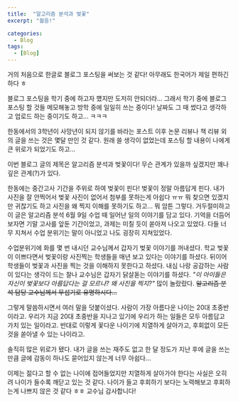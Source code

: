 ```yaml
---
title:  "알고리즘 분석과 벚꽃"
excerpt: "젊음!"

categories:
  - Blog
tags:
  - [Blog]
---
```


거의 처음으로 한글로 블로그 포스팅을 써보는 것 같다! 
아무래도 한국어가 제일 편하긴하다 ㅎ <br>

블로그 포스팅을 학기 중에 하고자 헀지만 도저히 안되더라... 그래서 학기 중에 블로그 포스팅 할 것들 메모해놓고 방학 중에 일일히 쓰는 중이다! 날짜도 그 때 썼다고 생각하고 업로드 하는 중이기도 하고... ㅋㅋㅋ<br>

한동에서의 3학년이 사망년이 되지 않기를 바라는 포스트 이후 논문 리뷰나 책 리뷰 외의 글을 쓰는 것은 몇달 만인 것 같다. 원래 쓸 생각이 없었는데 포스팅 할 내용이 나에게 큰 위로가 되었기도 하고... 

이번 블로그 글의 제목은 알고리즘 분석과 벚꽃이다! 무슨 관계가 있을까 싶겠지만 꽤나 깊은 관계(?)가 있다. 

한동에는 중간고사 기간을 주위로 하여 벚꽃이 핀다! 벚꽃이 정말 아름답게 핀다. 내가 사진을 잘 안찍어서 벚꽃 사진이 없어서 첨부를 못하는게 아쉽다 ㅠㅠ 뭐 찾으면 있겠지만 귀찮기도 하고 사진을 왜 찍지 이해를 못하기도 하고... 뭐 암튼 그렇다. 거두절미하고 이 글은 알고리즘 분석 6월 9일 수업 때 일어난 일의 이야기를 담고 있다. 기억을 더듬어보자면 기말 고사를 앞둔 기간이었고, 과제는 미칠 듯이 쏟아져 나오고 있었다. 다들 너무 지쳐서 수업 분위기는 말이 아니었고 나도 굉장히 지쳐있었다. 

수업분위기에 화를 몇 번 내시던 교수님께서 갑자기 벚꽃 이야기를 꺼내셨다. 학교 벚꽃이 이쁘다면서 벚꽃이랑 사진찍는 학생들을 매년 보고 있다는 이야기를 하셨다. 뒤이어 학생들이 벚꽃과 사진을 찍는 것을 이해하지 못한다고 하셨다. 내심 나랑 공감하는 사람이 있다는 생각이 드는 찰나 교수님은 갑자기 닭살돋는 이야기를 하셨다. *"이 아이들은 자신이 벚꽃보다 아름답다는 걸 모르나? 왜 사진을 찍지?"* 많이 놀랐랐다. ~~알고리즘 분석 담당 교수님께서 무섭기로 유명하시다...~~

그렇게 말씀하시면서 여러 말을 덧붙이셨다. 사람이 가장 아름다운 나이는 20대 초중반이라고. 우리가 지금 20대 초중반을 지나고 있기에 우리가 하는 일들은 모두 아름답고 가치 있는 일이라고. 반대로 이렇게 꽃다운 나이기에 치열하게 살아가고, 후회없이 모든 것을 쏟아낼 수 있는 나이라고. 

솔직히 많은 위로가 됐다. 내가 글을 쓰는 재주도 없고 한 달 정도가 지난 후에 글을 쓰는 만큼 글에 감동이 하나도 묻어있지 않는게 너무 아쉽다...

이제는 젊다고 할 수 없는 나이에 접어들었지만 치열하게 살아가야 한다는 사실은 오히려 나이가 들수록 깨닫고 있는 것 같다. 나이가 들고 후회하기 보다는 노력해보고 후회하는게 나쁘지 않은 것 같다 ㅎㅎ 교수님 감사합니다!